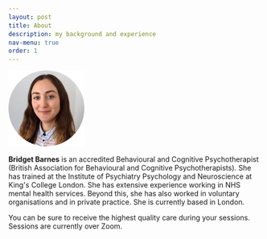```yaml
---
layout: post
title: About
description: my background and experience
nav-menu: true
order: 1
---
```


<img src="assets/images/avatar.png" width="30%"  alt="Photo of Bridget"/>

<b>Bridget Barnes</b> is an accredited Behavioural and Cognitive Psychotherapist (British Association for Behavioural
and Cognitive Psychotherapists). She has trained at the Institute of Psychiatry Psychology and Neuroscience at King's
College London. She has extensive experience working in NHS mental health services. Beyond this, she has also worked in
voluntary organisations and in private practice. She is currently based in London.

You can be sure to receive the highest quality care during your sessions. Sessions are currently over Zoom.

